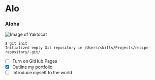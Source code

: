 # Alo
### Aloha

![Image of Yaktocat](https://octodex.github.com/images/yaktocat.png)

```
$ git init
Initialized empty Git repository in /Users/skills/Projects/recipe-repository/.git/
```
- [ ] Turn on GitHub Pages
- [x] Outline my portfolio
- [ ] Introduce myself to the world
